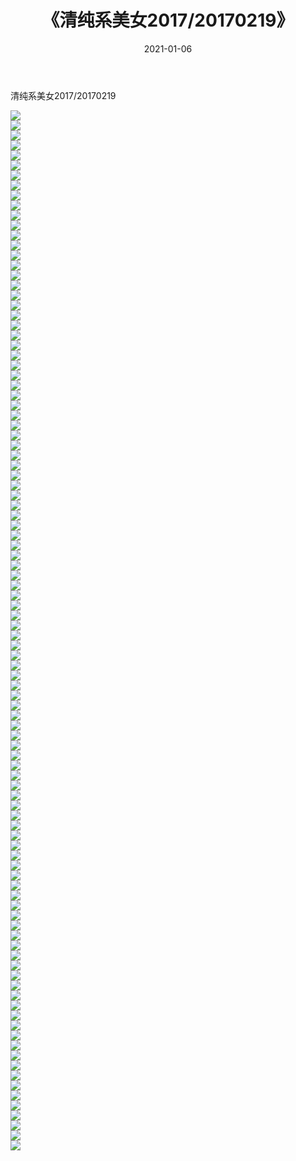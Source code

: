 ﻿---
layout: post
title:  《清纯系美女2017/20170219》
date:   2021-01-06
img: http://img.660000.xyz/Sharelink/清纯系美女/2017/20170219/000.jpg
categories: [美女, 清纯, 唯美]
---

清纯系美女2017/20170219

 ![](http://img.660000.xyz/Sharelink/清纯系美女/2017/20170219/001.png) <br>![](http://img.660000.xyz/Sharelink/清纯系美女/2017/20170219/002.png) <br>![](http://img.660000.xyz/Sharelink/清纯系美女/2017/20170219/003.png) <br>![](http://img.660000.xyz/Sharelink/清纯系美女/2017/20170219/004.png) <br>![](http://img.660000.xyz/Sharelink/清纯系美女/2017/20170219/005.png) <br>![](http://img.660000.xyz/Sharelink/清纯系美女/2017/20170219/006.png) <br>![](http://img.660000.xyz/Sharelink/清纯系美女/2017/20170219/007.png) <br>![](http://img.660000.xyz/Sharelink/清纯系美女/2017/20170219/008.png) <br>![](http://img.660000.xyz/Sharelink/清纯系美女/2017/20170219/009.png) <br>![](http://img.660000.xyz/Sharelink/清纯系美女/2017/20170219/010.png) <br>![](http://img.660000.xyz/Sharelink/清纯系美女/2017/20170219/011.png) <br>![](http://img.660000.xyz/Sharelink/清纯系美女/2017/20170219/012.png) <br>![](http://img.660000.xyz/Sharelink/清纯系美女/2017/20170219/013.png) <br>![](http://img.660000.xyz/Sharelink/清纯系美女/2017/20170219/014.png) <br>![](http://img.660000.xyz/Sharelink/清纯系美女/2017/20170219/015.png) <br>![](http://img.660000.xyz/Sharelink/清纯系美女/2017/20170219/016.png) <br>![](http://img.660000.xyz/Sharelink/清纯系美女/2017/20170219/017.png) <br>![](http://img.660000.xyz/Sharelink/清纯系美女/2017/20170219/018.png) <br>![](http://img.660000.xyz/Sharelink/清纯系美女/2017/20170219/019.png) <br>![](http://img.660000.xyz/Sharelink/清纯系美女/2017/20170219/020.png) <br>![](http://img.660000.xyz/Sharelink/清纯系美女/2017/20170219/021.png) <br>![](http://img.660000.xyz/Sharelink/清纯系美女/2017/20170219/022.png) <br>![](http://img.660000.xyz/Sharelink/清纯系美女/2017/20170219/023.png) <br>![](http://img.660000.xyz/Sharelink/清纯系美女/2017/20170219/024.png) <br>![](http://img.660000.xyz/Sharelink/清纯系美女/2017/20170219/025.png) <br>![](http://img.660000.xyz/Sharelink/清纯系美女/2017/20170219/026.png) <br>![](http://img.660000.xyz/Sharelink/清纯系美女/2017/20170219/027.png) <br>![](http://img.660000.xyz/Sharelink/清纯系美女/2017/20170219/028.png) <br>![](http://img.660000.xyz/Sharelink/清纯系美女/2017/20170219/029.png) <br>![](http://img.660000.xyz/Sharelink/清纯系美女/2017/20170219/030.png) <br>![](http://img.660000.xyz/Sharelink/清纯系美女/2017/20170219/031.png) <br>![](http://img.660000.xyz/Sharelink/清纯系美女/2017/20170219/032.png) <br>![](http://img.660000.xyz/Sharelink/清纯系美女/2017/20170219/033.png) <br>![](http://img.660000.xyz/Sharelink/清纯系美女/2017/20170219/034.png) <br>![](http://img.660000.xyz/Sharelink/清纯系美女/2017/20170219/035.png) <br>![](http://img.660000.xyz/Sharelink/清纯系美女/2017/20170219/036.png) <br>![](http://img.660000.xyz/Sharelink/清纯系美女/2017/20170219/037.png) <br>![](http://img.660000.xyz/Sharelink/清纯系美女/2017/20170219/038.png) <br>![](http://img.660000.xyz/Sharelink/清纯系美女/2017/20170219/039.png) <br>![](http://img.660000.xyz/Sharelink/清纯系美女/2017/20170219/040.png) <br>![](http://img.660000.xyz/Sharelink/清纯系美女/2017/20170219/041.png) <br>![](http://img.660000.xyz/Sharelink/清纯系美女/2017/20170219/042.png) <br>![](http://img.660000.xyz/Sharelink/清纯系美女/2017/20170219/043.png) <br>![](http://img.660000.xyz/Sharelink/清纯系美女/2017/20170219/044.png) <br>![](http://img.660000.xyz/Sharelink/清纯系美女/2017/20170219/045.png) <br>![](http://img.660000.xyz/Sharelink/清纯系美女/2017/20170219/046.png) <br>![](http://img.660000.xyz/Sharelink/清纯系美女/2017/20170219/047.png) <br>![](http://img.660000.xyz/Sharelink/清纯系美女/2017/20170219/048.png) <br>![](http://img.660000.xyz/Sharelink/清纯系美女/2017/20170219/049.png) <br>![](http://img.660000.xyz/Sharelink/清纯系美女/2017/20170219/050.png) <br>![](http://img.660000.xyz/Sharelink/清纯系美女/2017/20170219/051.png) <br>![](http://img.660000.xyz/Sharelink/清纯系美女/2017/20170219/052.png) <br>![](http://img.660000.xyz/Sharelink/清纯系美女/2017/20170219/053.png) <br>![](http://img.660000.xyz/Sharelink/清纯系美女/2017/20170219/054.png) <br>![](http://img.660000.xyz/Sharelink/清纯系美女/2017/20170219/055.png) <br>![](http://img.660000.xyz/Sharelink/清纯系美女/2017/20170219/056.png) <br>![](http://img.660000.xyz/Sharelink/清纯系美女/2017/20170219/057.png) <br>![](http://img.660000.xyz/Sharelink/清纯系美女/2017/20170219/058.png) <br>![](http://img.660000.xyz/Sharelink/清纯系美女/2017/20170219/059.png) <br>![](http://img.660000.xyz/Sharelink/清纯系美女/2017/20170219/060.png) <br>![](http://img.660000.xyz/Sharelink/清纯系美女/2017/20170219/061.png) <br>![](http://img.660000.xyz/Sharelink/清纯系美女/2017/20170219/062.png) <br>![](http://img.660000.xyz/Sharelink/清纯系美女/2017/20170219/063.png) <br>![](http://img.660000.xyz/Sharelink/清纯系美女/2017/20170219/064.png) <br>![](http://img.660000.xyz/Sharelink/清纯系美女/2017/20170219/065.png) <br>![](http://img.660000.xyz/Sharelink/清纯系美女/2017/20170219/066.png) <br>![](http://img.660000.xyz/Sharelink/清纯系美女/2017/20170219/067.png) <br>![](http://img.660000.xyz/Sharelink/清纯系美女/2017/20170219/068.png) <br>![](http://img.660000.xyz/Sharelink/清纯系美女/2017/20170219/069.png) <br>![](http://img.660000.xyz/Sharelink/清纯系美女/2017/20170219/070.png) <br>![](http://img.660000.xyz/Sharelink/清纯系美女/2017/20170219/071.png) <br>![](http://img.660000.xyz/Sharelink/清纯系美女/2017/20170219/072.png) <br>![](http://img.660000.xyz/Sharelink/清纯系美女/2017/20170219/073.png) <br>![](http://img.660000.xyz/Sharelink/清纯系美女/2017/20170219/074.png) <br>![](http://img.660000.xyz/Sharelink/清纯系美女/2017/20170219/075.png) <br>![](http://img.660000.xyz/Sharelink/清纯系美女/2017/20170219/076.png) <br>![](http://img.660000.xyz/Sharelink/清纯系美女/2017/20170219/077.png) <br>![](http://img.660000.xyz/Sharelink/清纯系美女/2017/20170219/078.png) <br>![](http://img.660000.xyz/Sharelink/清纯系美女/2017/20170219/079.png) <br>![](http://img.660000.xyz/Sharelink/清纯系美女/2017/20170219/080.png) <br>![](http://img.660000.xyz/Sharelink/清纯系美女/2017/20170219/081.png) <br>![](http://img.660000.xyz/Sharelink/清纯系美女/2017/20170219/082.png) <br>![](http://img.660000.xyz/Sharelink/清纯系美女/2017/20170219/083.png) <br>![](http://img.660000.xyz/Sharelink/清纯系美女/2017/20170219/084.png) <br>![](http://img.660000.xyz/Sharelink/清纯系美女/2017/20170219/085.png) <br>![](http://img.660000.xyz/Sharelink/清纯系美女/2017/20170219/086.png) <br>![](http://img.660000.xyz/Sharelink/清纯系美女/2017/20170219/087.png) <br>![](http://img.660000.xyz/Sharelink/清纯系美女/2017/20170219/088.png) <br>![](http://img.660000.xyz/Sharelink/清纯系美女/2017/20170219/089.png) <br>![](http://img.660000.xyz/Sharelink/清纯系美女/2017/20170219/090.png) <br>![](http://img.660000.xyz/Sharelink/清纯系美女/2017/20170219/091.png) <br>![](http://img.660000.xyz/Sharelink/清纯系美女/2017/20170219/092.png) <br>![](http://img.660000.xyz/Sharelink/清纯系美女/2017/20170219/093.png) <br>![](http://img.660000.xyz/Sharelink/清纯系美女/2017/20170219/094.png) <br>![](http://img.660000.xyz/Sharelink/清纯系美女/2017/20170219/095.png) <br>![](http://img.660000.xyz/Sharelink/清纯系美女/2017/20170219/096.png) <br>![](http://img.660000.xyz/Sharelink/清纯系美女/2017/20170219/097.png) <br>![](http://img.660000.xyz/Sharelink/清纯系美女/2017/20170219/098.png) <br>![](http://img.660000.xyz/Sharelink/清纯系美女/2017/20170219/099.png) <br>![](http://img.660000.xyz/Sharelink/清纯系美女/2017/20170219/100.png) <br>![](http://img.660000.xyz/Sharelink/清纯系美女/2017/20170219/101.png) <br>![](http://img.660000.xyz/Sharelink/清纯系美女/2017/20170219/102.png) <br>![](http://img.660000.xyz/Sharelink/清纯系美女/2017/20170219/103.png) <br>![](http://img.660000.xyz/Sharelink/清纯系美女/2017/20170219/104.png) <br>